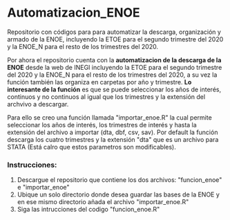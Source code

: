 # Automatizacion_ENOE
Repositorio con códigos para para automatizar la descarga, organización y armado de la ENOE, incluyendo la ETOE para el segundo trimestre del 2020 y la ENOE_N para el resto de los trimestres del 2020.

Por ahora el repositorio cuenta con la **automatizacion de la descarga de la ENOE** desde la web de INEGI incluyendo la ETOE para el segundo trimestre del 2020 y la ENOE_N para el resto de los trimestres del 2020, a su vez la función también las organiza en carpetas por año y trimestre.
**Lo interesante de la función** es que se puede seleccionar los años de interés, continuos y no continuos al igual que los trimestres y la extensión del archvivo a descargar.

Para ello se creo una función llamada "importar_enoe.R" la cual permite seleccionar los años de interés, los trimestres de interés y hasta la extensión del archivo a importar (dta, dbf, csv, sav).
Por default la función descarga los cuatro trimestres y la extensión "dta" que es un archivo para STATA (Está calro que estos parametros son modificables).

### Instrucciones:
1. Descargue el repositorio que contiene los dos archivos: "funcion_enoe" e "importar_enoe"
2. Ubique un solo directorio donde desea guardar las bases de la ENOE y en ese mismo directorio añada el archivo "importar_enoe.R"
3. Siga las intrucciones del codigo "funcion_enoe.R"
